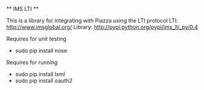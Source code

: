 ** IMS LTI **

This is a library for integrating with Piazza using the LTI protocol
LTI:       http://www.imsglobal.org/
Library:   http://pypi.python.org/pypi/ims_lti_py/0.4

Requires for unit testing
- sudo pip install nose

Requires for running
- sudo pip install lxml
- sudo pip install oauth2


